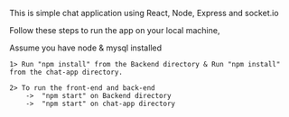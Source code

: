 This is simple chat application using React, Node, Express and socket.io

Follow these steps to run the app on your local machine,

Assume you have node & mysql installed

    1> Run "npm install" from the Backend directory & Run "npm install" from the chat-app directory.

    2> To run the front-end and back-end
        ->  "npm start" on Backend directory
        ->  "npm start" on chat-app directory

